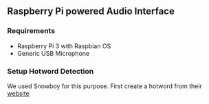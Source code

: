 ## Raspberry Pi powered Audio Interface

### Requirements
- Raspberry Pi 3 with Raspbian OS
- Generic USB Microphone

### Setup Hotword Detection
We used Snowboy for this purpose. First create a hotword from their [website](https://snowboy.kitt.ai/)
